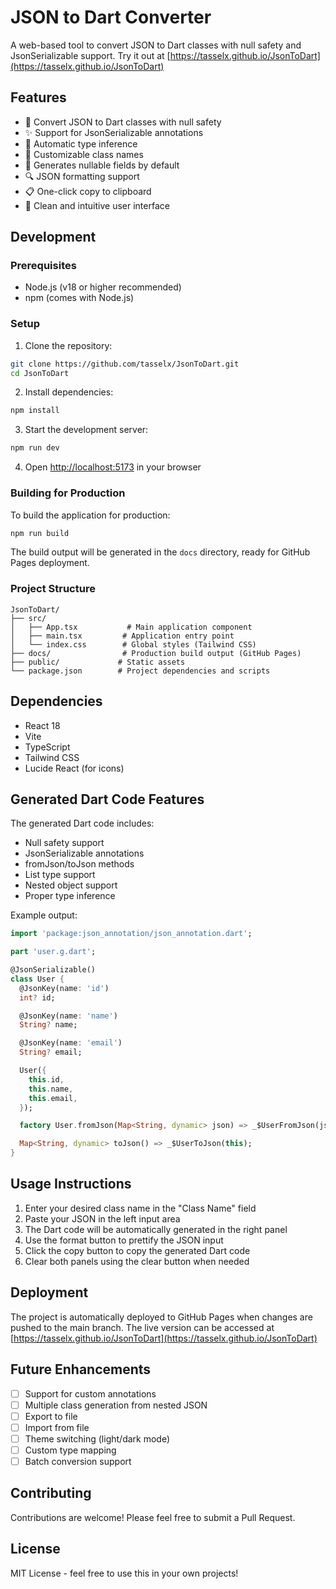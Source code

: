 # JSON to Dart Converter

A web-based tool to convert JSON to Dart classes with null safety and JsonSerializable support. Try it out at [https://tasselx.github.io/JsonToDart](https://tasselx.github.io/JsonToDart)

## Features

- 🚀 Convert JSON to Dart classes with null safety
- ✨ Support for JsonSerializable annotations
- 🔄 Automatic type inference
- 📝 Customizable class names
- 🎯 Generates nullable fields by default
- 🔍 JSON formatting support
- 📋 One-click copy to clipboard
- 🎨 Clean and intuitive user interface

## Development

### Prerequisites

- Node.js (v18 or higher recommended)
- npm (comes with Node.js)

### Setup

1. Clone the repository:
```bash
git clone https://github.com/tasselx/JsonToDart.git
cd JsonToDart
```

2. Install dependencies:
```bash
npm install
```

3. Start the development server:
```bash
npm run dev
```

4. Open [http://localhost:5173](http://localhost:5173) in your browser

### Building for Production

To build the application for production:

```bash
npm run build
```

The build output will be generated in the `docs` directory, ready for GitHub Pages deployment.

### Project Structure

```
JsonToDart/
├── src/
│   ├── App.tsx           # Main application component
│   ├── main.tsx         # Application entry point
│   └── index.css        # Global styles (Tailwind CSS)
├── docs/                # Production build output (GitHub Pages)
├── public/             # Static assets
└── package.json        # Project dependencies and scripts
```

## Dependencies

- React 18
- Vite
- TypeScript
- Tailwind CSS
- Lucide React (for icons)

## Generated Dart Code Features

The generated Dart code includes:

- Null safety support
- JsonSerializable annotations
- fromJson/toJson methods
- List type support
- Nested object support
- Proper type inference

Example output:
```dart
import 'package:json_annotation/json_annotation.dart';

part 'user.g.dart';

@JsonSerializable()
class User {
  @JsonKey(name: 'id')
  int? id;

  @JsonKey(name: 'name')
  String? name;

  @JsonKey(name: 'email')
  String? email;

  User({
    this.id,
    this.name,
    this.email,
  });

  factory User.fromJson(Map<String, dynamic> json) => _$UserFromJson(json);

  Map<String, dynamic> toJson() => _$UserToJson(this);
}
```

## Usage Instructions

1. Enter your desired class name in the "Class Name" field
2. Paste your JSON in the left input area
3. The Dart code will be automatically generated in the right panel
4. Use the format button to prettify the JSON input
5. Click the copy button to copy the generated Dart code
6. Clear both panels using the clear button when needed

## Deployment

The project is automatically deployed to GitHub Pages when changes are pushed to the main branch. The live version can be accessed at [https://tasselx.github.io/JsonToDart](https://tasselx.github.io/JsonToDart)

## Future Enhancements

- [ ] Support for custom annotations
- [ ] Multiple class generation from nested JSON
- [ ] Export to file
- [ ] Import from file
- [ ] Theme switching (light/dark mode)
- [ ] Custom type mapping
- [ ] Batch conversion support

## Contributing

Contributions are welcome! Please feel free to submit a Pull Request.

## License

MIT License - feel free to use this in your own projects!